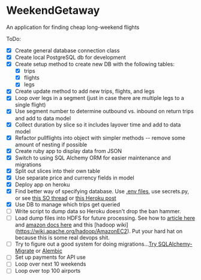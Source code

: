 # WeekendGetaway
An application for finding cheap long-weekend flights

ToDo:
* [x] Create general database connection class
*   [x] Create local PostgreSQL db for development
* [x] Create setup method to create new DB with the following tables:
  * [x] trips
  * [x] flights
  * [x] legs
* [x] Create update method to add new trips, flights, and legs
* [x] Loop over legs in a segment (just in case there are multiple legs to a single flight)
* [x] Use segment number to determine outbound vs. inbound on return trips and add to data model
* [x] Collect duration by slice so it includes layover time and add to data model
* [x] Refactor pullflights into object with simpler methods -- remove some amount of nesting if possible
* [x] Create ruby app to display data from JSON
* [x] Switch to using SQL Alchemy ORM for easier maintenance and migrations
* [x] Split out slices into their own table
* [x] Use separate price and currency fields in model
* [x] Deploy app on heroku
* [x] Find better way of specifying database. Use [.env files](https://devcenter.heroku.com/articles/config-vars), use secrets.py, or see [this SO thread](http://stackoverflow.com/questions/5981508/share-database-between-2-apps-in-heroku) or [this Heroku post](https://blog.heroku.com/archives/2015/1/23/expanding_the_power_of_add_ons)
* [x] Use DB to manage which trips get queried
* [ ] Write script to dump data so Heroku doesn't drop the ban hammer.
* [ ] Load dump files into HDFS for future processing. See how to [article here](http://java.dzone.com/articles/how-set-multi-node-hadoop) and [amazon docs here](http://docs.aws.amazon.com/ElasticMapReduce/latest/DeveloperGuide/emr-plan-file-systems.html) and this [hadoop wiki] (https://wiki.apache.org/hadoop/AmazonEC2). Put your hard hat on because this is some real devops shit.
* [ ] Try to figure out  a good system for doing migrations...[Try SQLAlchemy-Migrate](http://www.karoltomala.com/blog/?p=633) or [Alembic](http://alembic.readthedocs.org/en/latest/tutorial.html)
* [ ] Set up payments for API use
* [ ] Loop over next 10 weekends
* [ ] Loop over top 100 airports
